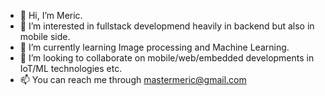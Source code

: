 - 👋 Hi, I’m Meric.
- 👀 I’m interested in fullstack developmend heavily in backend but also in mobile side.
- 🌱 I’m currently learning Image processing and Machine Learning.
- 💞️ I’m looking to collaborate on mobile/web/embedded developments in IoT/ML technologies etc.
- 📫 You can reach me through  mastermeric@gmail.com

<!---
mastermeric/mastermeric is a ✨ special ✨ repository because its `README.md` (this file) appears on your GitHub profile.
You can click the Preview link to take a look at your changes.
--->
